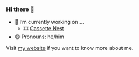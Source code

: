 ### Hi there 👋

<!--
**trey/trey** is a ✨ _special_ ✨ repository because its `README.md` (this file) appears on your GitHub profile.

Here are some ideas to get you started:

- 👯 I’m looking to collaborate on ...
- 💬 Ask me about ...
- 📫 How to reach me: ...
- ⚡ Fun fact: ...
-->

- 🔭 I’m currently working on ...
    - 🎞 [Cassette Nest](http://cassettenest.com)
- 😄 Pronouns: he/him

Visit [my website](https://treypiepmeier.com) if you want to know more about me.
